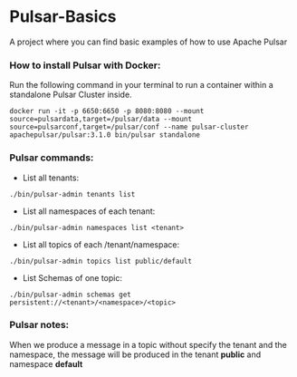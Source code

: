 # Pulsar-Basics

A project where you can find basic examples of how to use Apache Pulsar

### How to install Pulsar with Docker:

Run the following command in your terminal to run a container within a standalone Pulsar Cluster inside.

`docker run -it -p 6650:6650 -p 8080:8080 --mount source=pulsardata,target=/pulsar/data --mount source=pulsarconf,target=/pulsar/conf --name pulsar-cluster apachepulsar/pulsar:3.1.0 bin/pulsar standalone`

### Pulsar commands:

- List all tenants:

`./bin/pulsar-admin tenants list`

- List all namespaces of each tenant:

`./bin/pulsar-admin namespaces list <tenant>`

- List all topics of each /tenant/namespace:

`./bin/pulsar-admin topics list public/default`

- List Schemas of one topic:

`./bin/pulsar-admin schemas get persistent://<tenant>/<namespace>/<topic>`

### Pulsar notes:

When we produce a message in a topic without specify the tenant and the namespace, the message will be produced in the tenant **public** and namespace **default**
